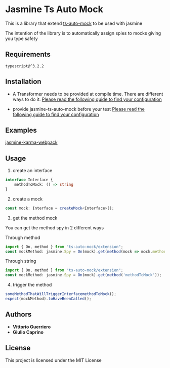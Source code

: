 # Jasmine Ts Auto Mock

This is a library that extend [ts-auto-mock](https://github.com/uittorio/ts-auto-mock) to be used with jasmine

The intention of the library is to automatically assign spies to mocks giving you type safety

## Requirements
`
typescript@^3.2.2
`

## Installation

- A Transformer needs to be provided at compile time. There are different ways to do it.
[Please read the following guide to find your configuration](https://github.com/uittorio/ts-auto-mock/blob/master/docs/TRANSFORMER.md)

- provide jasmine-ts-auto-mock before your test
[Please read the following guide to find your configuration](docs/CONFIG.md)

## Examples
[jasmine-karma-webpack](examples/karma-webpack)


## Usage
1) create an interface
```ts
interface Interface {
    methodToMock: () => string
}
```
2) create a mock
```ts
const mock: Interface = createMock<Interface>();
```
3) get the method mock 

You can get the method spy in 2 different ways

Through method
```ts
import { On, method } from "ts-auto-mock/extension";
const mockMethod: jasmine.Spy = On(mock).get(method(mock => mock.methodToMock));
```

Through string
```ts
import { On, method } from "ts-auto-mock/extension";
const mockMethod: jasmine.Spy = On(mock).get(method('methodToMock'));
```

4) trigger the method
```ts
someMethodThatWillTriggerInterfacemethodToMock();
expect(mockMethod).toHaveBeenCalled();
```

## Authors

* **Vittorio Guerriero**
* **Giulio Caprino** 

## License

This project is licensed under the MIT License
